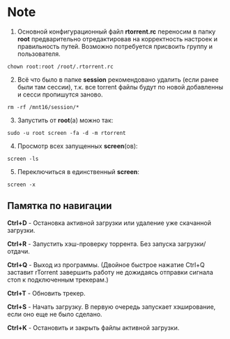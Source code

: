 # Note

1) Oсновной конфигурационный файл **rtorrent.rc** переносим в папку **root** предварительно отредактировав на корректность настроек и правильность путей. Возможно потребуется присвоить группу и пользователя.
```
chown root:root /root/.rtorrent.rc
```
2) Всё что было в папке **session** рекомендовано удалить (если ранее были там сессии), т.к. все torrent файлы будут по новой добавленны и сесси пропишутся заново.
```
rm -rf /mnt16/session/*
```
3) Запустить от **root**(a) можно так:
```
sudo -u root screen -fa -d -m rtorrent
```
4) Просмотр всех запущенных **screen**(ов):
```
screen -ls
```
5) Переключиться в единственный **screen**:
```
screen -x
```

## Памятка по навигации

**Ctrl+D** - Остановка активной загрузки или удаление уже скачанной загрузки.

**Ctrl+R** - Запустить хэш-проверку торрента. Без запуска загрузки/отдачи.

**Ctrl+Q** - Выход из программы. (Двойное быстрое нажатие Ctrl+Q заставит rTorrent завершить работу не дожидаясь отправки сигнала стоп к подключенным трекерам.)

**Ctrl+T** - Обновить трекер.

**Ctrl+S** - Начать загрузку. В первую очередь запускает хэширование, если оно еще не было сделано.

**Ctrl+K** - Остановить и закрыть файлы активной загрузки.

